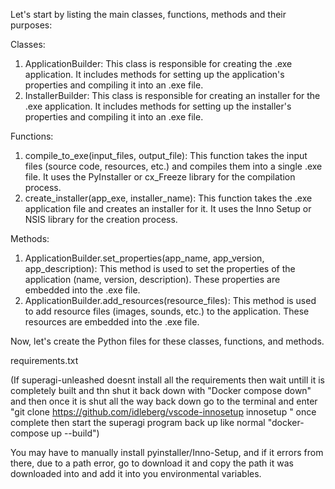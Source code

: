 Let's start by listing the main classes, functions, methods and their purposes:

Classes:
1. ApplicationBuilder: This class is responsible for creating the .exe application. It includes methods for setting up the application's properties and compiling it into an .exe file.
2. InstallerBuilder: This class is responsible for creating an installer for the .exe application. It includes methods for setting up the installer's properties and compiling it into an .exe file.

Functions:
1. compile_to_exe(input_files, output_file): This function takes the input files (source code, resources, etc.) and compiles them into a single .exe file. It uses the PyInstaller or cx_Freeze library for the compilation process.
2. create_installer(app_exe, installer_name): This function takes the .exe application file and creates an installer for it. It uses the Inno Setup or NSIS library for the creation process.

Methods:
1. ApplicationBuilder.set_properties(app_name, app_version, app_description): This method is used to set the properties of the application (name, version, description). These properties are embedded into the .exe file.
2. ApplicationBuilder.add_resources(resource_files): This method is used to add resource files (images, sounds, etc.) to the application. These resources are embedded into the .exe file.

Now, let's create the Python files for these classes, functions, and methods.

requirements.txt

(If superagi-unleashed doesnt install all the requirements then wait untill it is completely built and thn shut it back down with "Docker compose down" and then once it is shut all the way back down go to the terminal and enter "git clone https://github.com/idleberg/vscode-innosetup innosetup
" once complete then start the superagi program back up like normal "docker-compose up --build")

You may have to manually install pyinstaller/Inno-Setup, and if it errors from there, due to a path error, go to download it and copy the path it was downloaded into and add it into you environmental variables.
